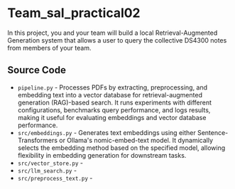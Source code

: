 # Team_sal_practical02
In this project, you and your team will build a local Retrieval-Augmented Generation system that allows a user to query the collective DS4300 notes from members of your team. 

## Source Code
- `pipeline.py` - Processes PDFs by extracting, preprocessing, and embedding text into a vector database for retrieval-augmented generation (RAG)-based search. It runs experiments with different configurations, benchmarks query performance, and logs results, making it useful for evaluating embeddings and vector database performance.
- `src/embeddings.py` - Generates text embeddings using either Sentence-Transformers or Ollama's nomic-embed-text model. It dynamically selects the embedding method based on the specified model, allowing flexibility in embedding generation for downstream tasks.
- `src/vector_store.py` - 
- `src/llm_search.py` - 
- `src/preprocess_text.py` -  


